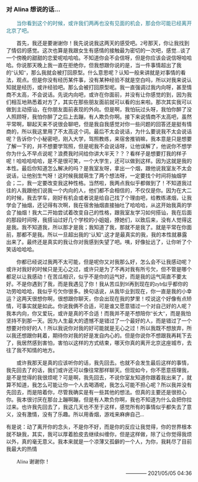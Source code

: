 ### 对 Alina 想说的话...

<p style="text-indent:2em; color: #25798a; font-family: Brush Script MT, Brush Script Std, cursive">当你看到这个的时候，或许我们两再也没有见面的机会，那会你可能已经离开北京了吧。</p>

<p style="text-indent:2em; font-family: Brush Script MT, Brush Script Std, cursive">
首先，我还是要谢谢你！我先说说我这两天的感受吧。2号那天，你让我找到了情侣的感觉。这次也算是我跟女生有感情的接触最为密切的一次吧，感觉...谈了一个傍晚的甜甜的恋爱呢哈哈哈。不知道你会不会信呀，但是你应该会说信呀哈哈哈。你说那天晚上我一直在拒绝你，但我想跟你说的是，当一件事情超出了我的"认知"，那么我就会被打回原型。什么意思呢？认知一般来讲就是对事情的看法，观点。但是你没有经历某件事，没有某种经验不就是空白吗，所以对我来说认知就是经历，或许经验吧。那么会被打回原型呢。我一直强调过我内向呀，甚至情商不太高，不会说话。先说内向吧，或许在你面前，并没有让你感觉的到，因为我们相互地熟悉着对方了，其实在那些朋友面前就可以看的出来啦。那次其实我可以做到主动搭讪，在你朋友面前表现的外向。但是啊，我怕玩过头呀，我怕你醉了没人照顾呀，我怕你醉了之后上去蹦，有人欺负你啊。接下来说情商不太高吧，虽然平常啊，聊起天来不说很会聊吧，但是我自我感觉对你一些问题的回答还是挺有情商的，所以我这里用了不太高这个词。最后不太会说话，为什么要说我不太会说话呢？告诉你个小秘密吧，刚入大学，驾照教练，来宿舍推销嘛，我本意是只是想要了解一下的，并不想要学驾照，但是呢我不会说话呀，让他误解了，他说你不想学你为什么不早点说呢？浪费我时间给你讲大半天？？？看样子是想要打我的样子呢！哈哈哈哈哈，是不是很可笑，一个大学生，还可以做到这样。因为这就是我的本性。最后你知道怎么解决的吗？是我室友呀，拿出一个烟，跟他说我室友不太会说话，让他别生气呀！这时候我就萌生了两个想法呀，一定要找个时间将抽烟学会；二，我一定要改变我这种性格。当然啦，我两点我似乎都做到了！不知道我过往的人我跟他们说我一个内向的人，他们都不会相信的，不仅仅是你。因为在大二的时候，我去学车，刚好有机会或者说是给自己找了个理由吧，给教练递烟，让我学会了抽烟，还记得有次啊，我在宿舍抽烟直接抽吐了哈哈哈，从这开始我真的学会了抽烟！我大二开始尝试着改变自己的性格，跟我室友学习如何搭讪，我在后面的那段时间呀，我搭讪过好几个学校的小姐姐，撩她们，以致后来，没有人觉得这是我。我不知道我，所以那才是我；我知道了我，那就不是我了。就是平常在你面前，那都不是我。所以一旦超出我的"认知",这才是最真实的我，我的本性就暴露出来了。最终还是真实的我让你对我感到失望了吧。咦，好像扯远了，让你听了个笑话哈哈哈。
</p>

<p style="text-indent:2em; font-family: Brush Script MT, Brush Script Std, cursive">
你都已经说过我两不太可能，但是呢你又对我那么好，怎么会不让我感动呢？或许对我好的时候只是无心之过，或许只是为了不再对我有所亏欠，但不管是哪个都足以让我感动！在苦瓜相识，似乎不是你的运气好，而是我的运气简直不要太好。不是你遇到了我，而是我遇见了你！我从苦瓜到9f再到现在的zyb似乎都你的功劳哈哈哈，我似乎亏欠你很多。换句话说，从我毕业到现在，你一直是我的小幸运？这两天很想你啊，很想跟你聊天，你会出现在我的梦里！哎说这个好像有点矫情，可事实就是如此。你说我俩不合适，可是谁又愿意错过一个对自己好的人呢？我本内向，你又爱玩，或许是真的不合适！而我并不是不想陪你"长大"，而是我怕坚持不到那一天。因为人生最大的遗憾不是错过了一个最好的人，而是错过了一个想要对你好的人！所以我说你对我的好可能就是无心之过！所以我既不想放弃，所以我还想跟你耗着，期待你对我的好是发自内心的。但是你说你不想跟我再耗下去了，我居然感到害怕，害怕以这样的方式结束，哪天你真的离开北京这座城市，去往了我不知情的地方。
</p>

<p style="text-indent:2em; font-family: Brush Script MT, Brush Script Std, cursive">
或许我那天是真的应该听你的话，我先回去。也就不会发生最后这样的事情，我先回去了的话，我们或许还可以像往常那样聊天。但现如今，你不愿意搭理我，是不是觉得的我很烦呢？可是啊，我先回去，不说你室友知道你跟着我出来了，就算不知道，我怎么可能让你一个人去喝酒呢，我怎么可能不担心呢？所以我并没有先回去，而是陪着你，尽管我确实是有一些其他的想法。但真的主要还是很担心你。我本很讨厌在那台上蹦啊蹦，但是有人欺负你啊，我也不知道为什么会把你拉过来。也许我先回去了，我这几天也不至于这样，感觉所有的事情似乎都失去了意义，没有激情，没有了乐趣。所以用香烟，游戏来麻痹自己...
<p>

<p>有是说：动了离开你的念头，不是你不好，而是你的反应让我觉得，你的世界根本就不缺我，其实，我可以厚着脸皮去继续纠缠你，但是这样做，除了让你觉得我烦以外，真的毫无意义。我本来就是一个凉薄又孤僻的一个人，为你，我耗尽了目前我最大的热情</p>

<p style="text-indent:2em; font-family: Brush Script MT, Brush Script Std, cursive">Alina 谢谢你！</p>

<span style="float: right">———— 2021/05/05 04:36</span>